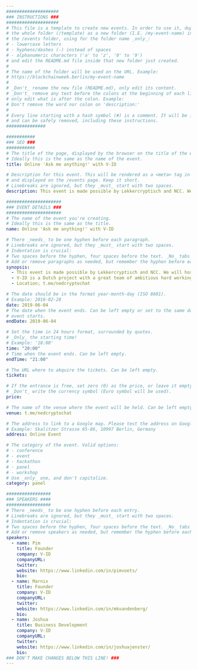 ```yaml
---
####################
### INSTRUCTIONS ###
####################
# This file is a template to create new events. In order to use it, duplicate
# the whole folder (/template) as a new folder (I.E. /my-event-name) inside of
# the /events folder, using for the folder name _only_:
# - lowercase letters
# - hyphens/dashes (-) instead of spaces
# - alphanumeric characters ('a' to 'z', '0' to '9')
# and edit the README.md file inside that new folder just created.
#
# The name of the folder will be used on the URL. Example:
# https://blockchainweek.berlin/my-event-name
#
# _Don't_ rename the new file (README.md), only edit its content.
# _Don't_ remove any text before the colons at the beginning of each line,
# only edit what is after the colon. Example:
# Don't remove the word nor colon on 'description:'
#
# Every line starting with a hash symbol (#) is a comment. It will be ignored
# and can be safely removed, including these instructions.
###############

###########
### SEO ###
###########
# The title of the page, displayed by the browser on the title of the window.
# Ideally this is the same as the name of the event.
title: Online 'Ask me anything!' with V-ID

# Description for this event. This will be rendered as a <meta> tag in the HTML,
# and displayed on the /events page. Keep it short.
# Linebreaks are ignored, but they _must_ start with two spaces.
description: This event is made possible by Lekkercryptisch and NCC. We will host an online event in the form of an Ask Me Anything! Our beloved concept. Three team members from the V-ID team will answer all of your questions 60 minutes long. The Ask Me Anything will be in Dutch and will be free to participate to everybody who is in our telegram community. At the end of the AMA session we give away €200,- worth of Vidt tokens! This is made possible by V-ID themself.

#####################
### EVENT DETAILS ###
#####################
# The name of the event you're creating.
# Ideally this is the same as the title.
name: Online 'Ask me anything!' with V-ID

# There _needs_ to be one hyphen before each paragraph.
# Linebreaks are ignored, but they _must_ start with two spaces.
# Indentation is crucial:
# Two spaces before the hyphen, four spaces before the text. _No_ tabs allowed.
# Add or remove paragraphs as needed, but remember the hyphen before each entry.
synopsis:
  - This event is made possible by Lekkercryptisch and NCC. We will host an online event in the form of an Ask Me Anything! Our beloved concept. Three team members from the V-ID team will answer all of your questions 60 minutes long. The Ask Me Anything will be in Dutch and will be free to participate to everybody who is in our telegram community. At the end of the AMA session we give away €200,- worth of Vidt tokens! This is made possible by V-ID themself.
  - V-ID is a Dutch project with a great team of ambitious hard working blockchain enthusiasts. V-ID secures any digital file against unlawful manipulation, protecting businesses against digital fraud, and letting people focus on innovation. If the proces is too difficult and takes to much effort, no one will bother. With V-ID, all it takes is 5 seconds with any common internet browser. No plugin, login, or anything needed. To protect a diploma, V-ID extracts the unique fingerprint of the file and stores it in the blockchain. For protection of printed versions, a QR code is added. The diploma is now validated. Whether it is validating diplomas automatically with APIs, or using our simple drag and drop terminal, V-ID adapts to any volume or workflow, with very low impact on your work process.
  - Location; t.me/nedcryptochat

# The date should be in the format year-month-day (ISO 8601).
# Example: 2018-02-28
date: 2019-06-04
# The date when the event ends. Can be left empty or set to the same day the
# event starts.
endDate: 2019-06-04

# Set the time in 24 hours format, surrounded by quotes.
# _Only_ the starting time!
# Example: '18:00'
time: "20:00"
# Time when the event ends. Can be left empty.
endTime: "21:00"

# The URL where to akquire the tickets. Can be left empty.
tickets:

# If the entrance is free, set zero (0) as the price, or leave it empty.
# _Don't_ write the currency symbol (Euro symbol will be used).
price:

# The name of the venue where the event will be held. Can be left empty.
venue: t.me/nedcryptochat

# The address to link to a Google map. Please test the address on Google Maps.
# Example: Skalitzer Strasse 85-86, 10997 Berlin, Germany
address: Online Event

# The category of the event. Valid options:
# - conference
# - event
# - hackathon
# - panel
# - workshop
# Use _only_ one, and don't capitalize.
category: panel

#################
### SPEAKERS ####
#################
# There _needs_ to be one hyphen before each entry.
# Linebreaks are ignored, but they _must_ start with two spaces.
# Indentation is crucial:
# Two spaces before the hyphen, four spaces before the text. _No_ tabs allowed.
# Add or remove speakers as needed, but remember the hyphen before each entry.
speakers:
  - name: Pim
    title: Founder
    company: V-ID
    companyURL:
    twitter:
    website: https://www.linkedin.com/in/pimvoets/
    bio:
  - name: Marnix
    title: Founder
    company: V-ID
    companyURL:
    twitter:
    website: https://www.linkedin.com/in/mkvandenberg/
    bio:
  - name: Joshua
    title: Business Development
    company: V-ID
    companyURL:
    twitter:
    website: https://www.linkedin.com/in/joshuajenster/
    bio:
### DON'T MAKE CHANGES BELOW THIS LINE! ###
---
```


<!-- ### DON'T MAKE CHANGES BELOW THIS LINE! ### -->

<Event-Content/>
